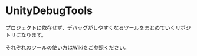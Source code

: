 # UnityDebugTools

プロジェクトに依存せず、デバッグがしやすくなるツールをまとめていくリポジトリになります。

それぞれのツールの使い方は[Wiki](https://github.com/10antz-inc/unity-debug-tools/wiki)をご参照ください。